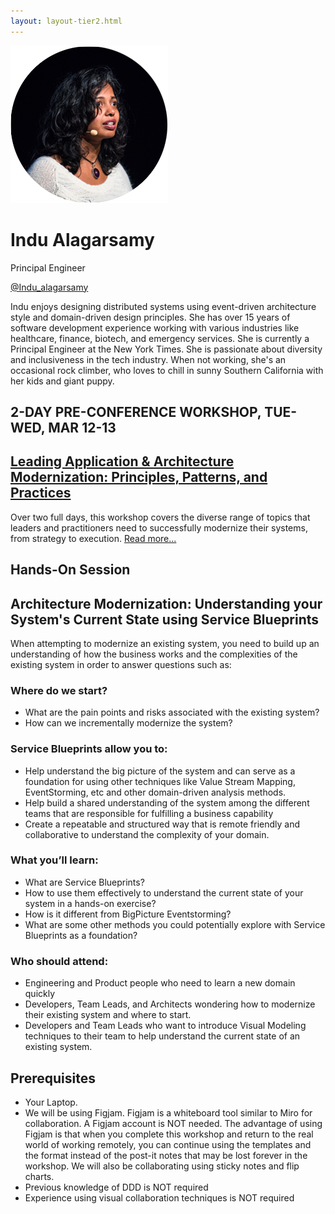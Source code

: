 ```yaml
---
layout: layout-tier2.html
---
```

<div class="container section featured-speaker">
    <div class="row">
      <div class="col-xs-12 col-sm-2 img-container">
        <img class="speaker-page-img" src="../img/speakers/Indu-Alagarsamy-ON.png" />
        </div>
      <div class="col-xs-12 col-sm-10 copy-container">
        <h1 class="speaker-header">Indu Alagarsamy</h1>
        <span class="speaker-subtitle">Principal Engineer</span>
        <p><a class="speaker-handle" href="https://twitter.com/Indu_alagarsamy" target="_blank">@Indu_alagarsamy</a></p>
        <p>Indu enjoys designing distributed systems using event-driven architecture style and domain-driven design principles. She has over 15 years of software development experience working with various industries like healthcare, finance, biotech, and emergency services. She is currently a Principal Engineer at the New York Times. She is passionate about diversity and inclusiveness in the tech industry. When not working, she's an occasional rock climber, who loves to chill in sunny Southern California with her kids and giant puppy.</p>
        <h2>2-DAY PRE-CONFERENCE WORKSHOP, TUE-WED, MAR 12-13</h2>
        <h2 class="gold"><a href="../workshops/leading-application-and-architecture-modernization.html">Leading Application & Architecture Modernization: Principles, Patterns, and Practices</a></h2>
        <p>Over two full days, this workshop covers the diverse range of topics that leaders and practitioners need to successfully modernize their systems, from strategy to execution.  <a href="../workshops/leading-application-and-architecture-modernization.html">Read more...</a></p>
        <h2>Hands-On Session</h2>
        <h2 class="gold">Architecture Modernization: Understanding your System's Current State using Service Blueprints</h2>
        <p>When attempting to modernize an existing system, you need to build up an understanding of how the business works and the complexities of the existing system in order to answer questions such as:</p>
        <h3>Where do we start?</h3>
        <ul>
          <li>What are the pain points and risks associated with the existing system?</li>
          <li>How can we incrementally modernize the system?</li>
        </ul>
        <h3>Service Blueprints allow you to:</h3>
        <ul>
          <li>Help understand the big picture of the system and can serve as a foundation for using other techniques like Value Stream Mapping, EventStorming, etc and other domain-driven analysis methods.</li>
          <li>Help build a shared understanding of the system among the different teams that are responsible for fulfilling a business capability</li>
          <li>Create a repeatable and structured way that is remote friendly and collaborative to understand the complexity of your domain.</li>
        </ul>
        <h3>What you’ll learn:</h3>
        <ul>
          <li>What are Service Blueprints?</li>
          <li>How to use them effectively to understand the current state of your system in a hands-on exercise?</li>
          <li>How is it different from BigPicture Eventstorming?</li>
          <li>What are some other methods you could potentially explore with Service Blueprints as a foundation?</li>
        </ul>
        <h3>Who should attend:</h3>
        <ul>
          <li>Engineering and Product people who need to learn a new domain quickly
          <li>Developers, Team Leads, and Architects wondering how to modernize their existing system and where to start.
          <li>Developers and Team Leads who want to introduce Visual Modeling techniques to their team to help understand the current state of an existing system.
        </ul>
        <h2>Prerequisites</h2>
        <ul>
          <li>Your Laptop. </li>
          <li>We will be using Figjam. Figjam is a whiteboard tool similar to Miro for collaboration. A Figjam account is NOT needed. The advantage of using Figjam is that when you complete this workshop and return to the real world of working remotely, you can continue using the templates and the format instead of the post-it notes that may be lost forever in the workshop. We will also be collaborating using sticky notes and flip charts. </li>
          <li>Previous knowledge of DDD is NOT required</li>
          <li>Experience using visual collaboration techniques is NOT required</li>
        </ul>
      </div>
    </div>
  </div>